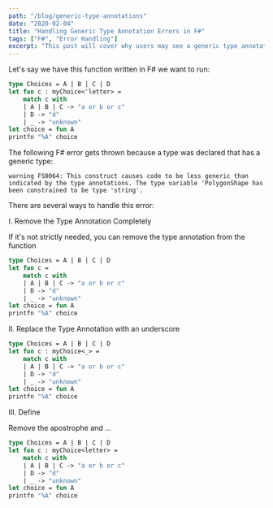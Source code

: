 ```yaml
---
path: "/blog/generic-type-annotations"
date: "2020-02-04"
title: "Handling Generic Type Annotation Errors in F#"
tags: ["F#", "Error Handling"]
excerpt: "This post will cover why users may see a generic type annotation error while working with F# and the various ways to handle this error."
---
```

Let's say we have this function written in F# we want to run:

```fs
type Choices = A | B | C | D
let fun c : myChoice<'letter> =
    match c with
    | A | B | C -> "a or b or c"
    | D -> "d"
    | _ -> "unknown"
let choice = fun A
printfn "%A" choice
```

The following F# error gets thrown because a type was declared that has a generic type:

```
warning FS0064: This construct causes code to be less generic than indicated by the type annotations. The type variable 'PolygonShape has been constrained to be type 'string'.
```

There are several ways to handle this error:

I. Remove the Type Annotation Completely

If it's not strictly needed, you can remove the type annotation from the function

```fs
type Choices = A | B | C | D
let fun c =
    match c with
    | A | B | C -> "a or b or c"
    | D -> "d"
    | _ -> "unknown"
let choice = fun A
printfn "%A" choice
```

II. Replace the Type Annotation with an underscore

```fs
type Choices = A | B | C | D
let fun c : myChoice<_> =
    match c with
    | A | B | C -> "a or b or c"
    | D -> "d"
    | _ -> "unknown"
let choice = fun A
printfn "%A" choice
```

III. Define

Remove the apostrophe and ...

```fs
type Choices = A | B | C | D
let fun c : myChoice<letter> =
    match c with
    | A | B | C -> "a or b or c"
    | D -> "d"
    | _ -> "unknown"
let choice = fun A
printfn "%A" choice
```
